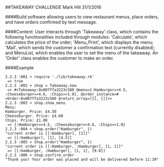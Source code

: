 ##TAKEAWAY CHALLENGE
Mark Hill 31/1/2016

####Build software allowing users to view restaurant menus, place orders, and have orders confirmed by text message.

####Content:
User interacts through 'Takeaway' class,  which contains the following functionalities included through modules: 'Calculate', which calculates the price of the order; 'Menu_Print', which displays the menu; 'Mail', which sends the customer a confirmation text (currently disabled); and MenuList, which enables the user to set the menu of the takeaway. An 'Order' class enables the customer to make an order.

####Example

```
2.2.3 :001 > require './lib/takeaway.rb'
 => true
2.2.3 :002 > shop = Takeaway.new
 => #<Takeaway:0x007ffa3223c588 @menu={:Hamburger=>4.5, :Cheeseburger=>4.6, :Chips=>1.0}, @order_instance=#<Order:0x007ffa3223c560 @return_array=[[], []]>>
2.2.3 :003 > shop.show_menu
Menu:
Hamburger. Price: £4.50
Cheeseburger. Price: £4.60
Chips. Price: £1.00
 => {:Hamburger=>4.5, :Cheeseburger=>4.6, :Chips=>1.0}
2.2.3 :004 > shop.order("Hamburger", 1)
"current order is [[:Hamburger], [1]]"
 => [[:Hamburger], [1], [4.5]]
2.2.3 :005 > shop.order("Hamburger", 1)
"current order is [[:Hamburger, :Hamburger], [1, 1]]"
 => [[:Hamburger, :Hamburger], [1, 1], [9.0]]
2.2.3 :006 > shop.confirm_order
"Thank you! Your order was placed and will be delivered before 11:39"
```
